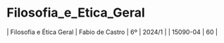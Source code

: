 # Filosofia_e_Etica_Geral
| Filosofia e Ética Geral | Fabio de Castro | 6º | 2024/1 |  | 15090-04 | 60 |
